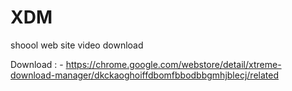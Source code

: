 # XDM
shoool web site video download


Download : -    https://chrome.google.com/webstore/detail/xtreme-download-manager/dkckaoghoiffdbomfbbodbbgmhjblecj/related
